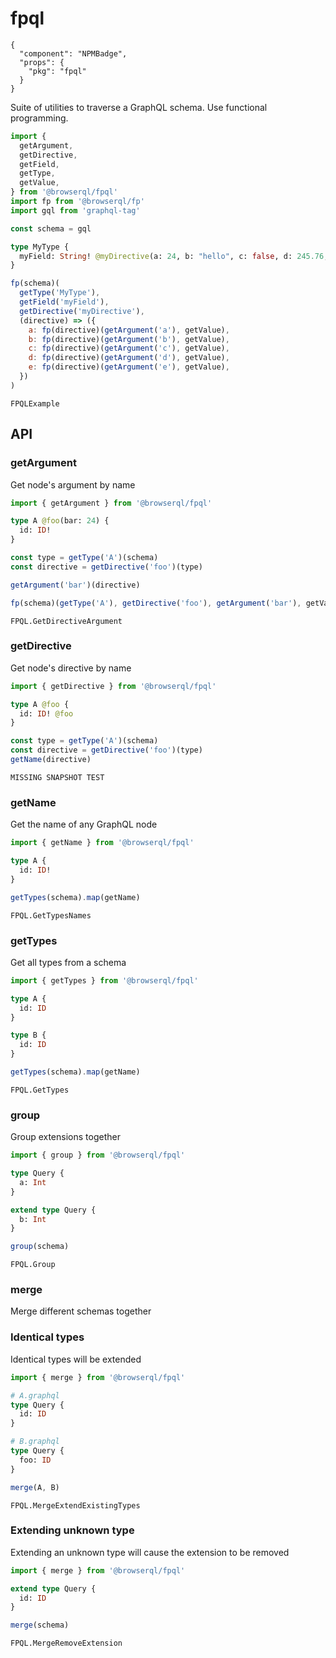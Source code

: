 # fpql

```component
{
  "component": "NPMBadge",
  "props": {
    "pkg": "fpql"
  }
}
```

Suite of utilities to traverse a GraphQL schema. Use functional programming.

```javascript
import {
  getArgument,
  getDirective,
  getField,
  getType,
  getValue,
} from '@browserql/fpql'
import fp from '@browserql/fp'
import gql from 'graphql-tag'

const schema = gql
```

```graphql
type MyType {
  myField: String! @myDirective(a: 24, b: "hello", c: false, d: 245.76, e: [24])
}
```

```javascript
fp(schema)(
  getType('MyType'),
  getField('myField'),
  getDirective('myDirective'),
  (directive) => ({
    a: fp(directive)(getArgument('a'), getValue),
    b: fp(directive)(getArgument('b'), getValue),
    c: fp(directive)(getArgument('c'), getValue),
    d: fp(directive)(getArgument('d'), getValue),
    e: fp(directive)(getArgument('e'), getValue),
  })
)
```

```snapshot3
FPQLExample
```

## API

### getArgument

Get node's argument by name

```javascript
import { getArgument } from '@browserql/fpql'
```

```graphql
type A @foo(bar: 24) {
  id: ID!
}
```

```javascript
const type = getType('A')(schema)
const directive = getDirective('foo')(type)

getArgument('bar')(directive)

fp(schema)(getType('A'), getDirective('foo'), getArgument('bar'), getValue)
```

```snapshot
FPQL.GetDirectiveArgument
```

### getDirective

Get node's directive by name

```javascript
import { getDirective } from '@browserql/fpql'
```

```graphql
type A @foo {
  id: ID! @foo
}
```

```javascript
const type = getType('A')(schema)
const directive = getDirective('foo')(type)
getName(directive)
```

```snapshot2
MISSING SNAPSHOT TEST
```

### getName

Get the name of any GraphQL node

```javascript
import { getName } from '@browserql/fpql'
```

```graphql
type A {
  id: ID!
}
```

```javascript
getTypes(schema).map(getName)
```

```snapshot
FPQL.GetTypesNames
```

### getTypes

Get all types from a schema

```javascript
import { getTypes } from '@browserql/fpql'
```

```graphql
type A {
  id: ID
}

type B {
  id: ID
}
```

```javascript
getTypes(schema).map(getName)
```

```snapshot
FPQL.GetTypes
```

### group

Group extensions together

```javascript
import { group } from '@browserql/fpql'
```

```graphql
type Query {
  a: Int
}

extend type Query {
  b: Int
}
```

```javascript
group(schema)
```

```snapshot
FPQL.Group
```

### merge

Merge different schemas together

### Identical types

Identical types will be extended

```javascript
import { merge } from '@browserql/fpql'
```

```graphql
# A.graphql
type Query {
  id: ID
}
```

```graphql
# B.graphql
type Query {
  foo: ID
}
```

```javascript
merge(A, B)
```

```snapshot
FPQL.MergeExtendExistingTypes
```

### Extending unknown type

Extending an unknown type will cause the extension to be removed

```javascript
import { merge } from '@browserql/fpql'
```

```graphql
extend type Query {
  id: ID
}
```

```javascript
merge(schema)
```

```snapshot
FPQL.MergeRemoveExtension
```

